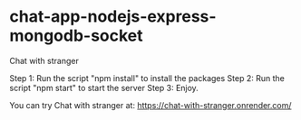 # chat-app-nodejs-express-mongodb-socket
Chat with stranger 

Step 1: Run the script "npm install" to install the packages
Step 2: Run the script "npm start" to start the server
Step 3: Enjoy.

You can try Chat with stranger at: https://chat-with-stranger.onrender.com/
